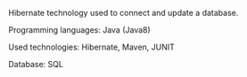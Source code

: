 Hibernate technology used to connect and update a database.

Programming languages: Java (Java8)

Used technologies: Hibernate, Maven, JUNIT

Database: SQL
